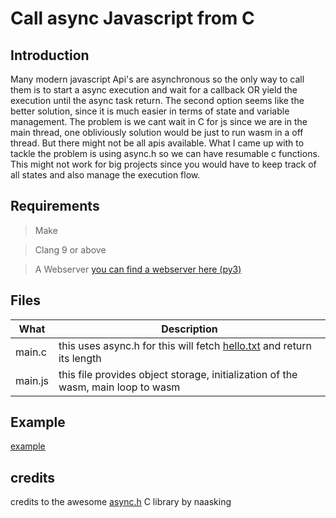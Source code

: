 # Call async Javascript from C

## Introduction 

Many modern javascript Api's are asynchronous so the only way to call them is to start a async execution and wait for a callback OR yield the execution until the async task return. The second option seems like the better solution, since it is much easier in terms of state and variable management. The problem is we cant wait in C for js since we are in the main thread, one obliviously solution would be just to run wasm in a off thread. But there might not be all apis available. What I came up with to tackle the problem is using async.h so we can have resumable c functions.
This might not work for big projects since you would have to keep track of all states and also manage the execution flow.

## Requirements

> Make

> Clang 9 or above

> A Webserver [you can find a webserver here (py3)](../server4.py)

## Files

What|Description
--------|-----------
main.c | this uses async.h for this will fetch [hello.txt](hello.txt) and return its length
main.js | this file provides object storage, initialization of the wasm, main loop to wasm

## Example

[example](https://k0in.github.io/wasm_stuff/async_call_from_c/index.html)

## credits

credits to the awesome [async.h](https://github.com/naasking/async.h) C library by naasking